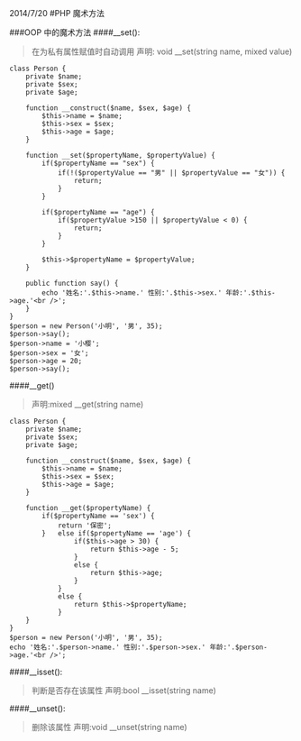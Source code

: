 2014/7/20
#PHP 魔术方法

###OOP 中的魔术方法
####__set(): 
>在为私有属性赋值时自动调用
声明: void __set(string name, mixed value)

    class Person {
    	private $name;
    	private $sex;
    	private $age;
    	
    	function __construct($name, $sex, $age) {
    		$this->name = $name;
    		$this->sex = $sex;
    		$this->age = $age;
    	}
    	
    	function __set($propertyName, $propertyValue) {
    		if($propertyName == "sex") {
    			if(!($propertyValue == "男" || $propertyValue == "女")) {
    				return;
    			}
    		}
    		
    		if($propertyName == "age") {
    			if($propertyValue >150 || $propertyValue < 0) {
    				return;
    			}
    		}
    		
    		$this->$propertyName = $propertyValue;
    	}
    	
    	public function say() {
    		echo '姓名:'.$this->name.' 性别:'.$this->sex.' 年龄:'.$this->age.'<br />';
    	}
    }
    $person = new Person('小明', '男', 35);
    $person->say();
    $person->name = '小樱';
    $person->sex = '女';
    $person->age = 20;
    $person->say();
	
	
####__get()
>声明:mixed __get(string name)

    class Person {
    	private $name;
    	private $sex;
    	private $age;
    	
    	function __construct($name, $sex, $age) {
    		$this->name = $name;
    		$this->sex = $sex;
    		$this->age = $age;
    	}
    	
    	function __get($propertyName) {
    		if($propertyName == 'sex') {
    			return '保密';
    		}	else if($propertyName == 'age') {
    				if($this->age > 30) {
    					return $this->age - 5;
    				}
    				else {
    					return $this->age;
    				}
    			}
    			else {
    				return $this->$propertyName;
    			}
    	}
    }
    $person = new Person('小明', '男', 35);
    echo '姓名:'.$person->name.' 性别:'.$person->sex.' 年龄:'.$person->age.'<br />';
	
	
####__isset(): 
>判断是否存在该属性
声明:bool __isset(string name)
	
####__unset(): 
>删除该属性
声明:void __unset(string name)